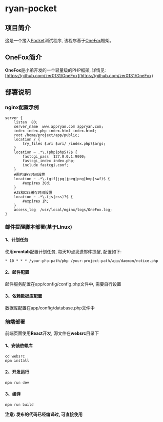 # ryan-pocket

## 项目简介
这是一个接入[Pocket](https://getpocket.com)测试程序, 该程序基于[OneFox](https://github.com/zer0131/OneFox)框架。

## OneFox简介
**OneFox**是小弟开发的一个轻量级的PHP框架, 详情见: [https://github.com/zer0131/OneFox](https://github.com/zer0131/OneFox)

## 部署说明

### nginx配置示例
```
server {
    listen  80;
    server_name  www.appryan.com appryan.com;
    index index.php index.html index.html;
    root /home/project/app/public;
    location / {
        try_files $uri $uri/ /index.php?$args;
    }
    location ~ .*\.(php|php5)?$ {
        fastcgi_pass  127.0.0.1:9000;
        fastcgi_index index.php;
        include fastcgi.conf;
    }
    #图片缓存时间设置
    location ~ .*\.(gif|jpg|jpeg|png|bmp|swf)$ {
        #expires 30d;
    }
    #JS和CSS缓存时间设置
    location ~ .*\.(js|css)?$ {
        #expires 1h;
    }
    access_log  /usr/local/nginx/logs/OneFox.log;
}
```

### 邮件提醒脚本部署(基于Linux)

#### 1、计划任务
使用**crontab**配置计划任务, 每天10点发送邮件提醒, 配置如下:
```
* 10 * * * /your-php-path/php /your-project-path/app/daemon/notice.php
```

#### 2、邮件配置
邮件服务配置在app/config/config.php文件中, 需要自行设置

#### 3、依赖数据库配置
数据库配置在app/config/database.php文件中

### 前端部署
前端页面使用**React**开发, 源文件在**websrc**目录下

#### 1、安装依赖库
```
cd websrc
npm install
```

#### 2、开发运行
```
npm run dev
```

#### 3、编译
```
npm run build
```

**注意: 发布的代码已经编译过, 可直接使用**

